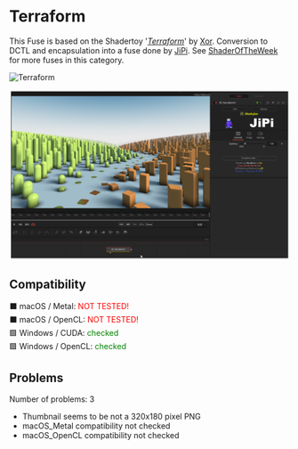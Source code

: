 # Terraform

This Fuse is based on the Shadertoy '_[Terraform](https://www.shadertoy.com/view/NsdXDs)_' by [Xor](https://www.shadertoy.com/user/Xor). Conversion to DCTL and encapsulation into a fuse done by [JiPi](../../Site/Profiles/JiPi.md). See [ShaderOfTheWeek](README.md) for more fuses in this category.

<!-- +++ DO NOT REMOVE THIS COMMENT +++ DO NOT ADD OR EDIT ANY TEXT BEFORE THIS LINE +++ IT WOULD BE A REALLY BAD IDEA +++ -->

![Terraform](https://user-images.githubusercontent.com/78935215/154648977-658c0780-f09c-4ef8-8b3e-77ba879eed11.gif)

[![Thumbnail](Terraform.png)](https://www.shadertoy.com/view/NsdXDs "View on Shadertoy.com")

<!-- +++ DO NOT REMOVE THIS COMMENT +++ DO NOT EDIT ANY TEXT THAT COMES AFTER THIS LINE +++ TRUST ME: JUST DON'T DO IT +++ -->

## Compatibility

⬛ macOS / Metal: <span style="color:red; ">NOT TESTED!</span><br />
⬛ macOS / OpenCL: <span style="color:red; ">NOT TESTED!</span><br />
🟩 Windows / CUDA: <span style="color:green; ">checked</span><br />
🟩 Windows / OpenCL: <span style="color:green; ">checked</span><br />


## Problems

Number of problems: 3

- Thumbnail seems to be not a 320x180 pixel PNG
- macOS_Metal compatibility not checked
- macOS_OpenCL compatibility not checked



